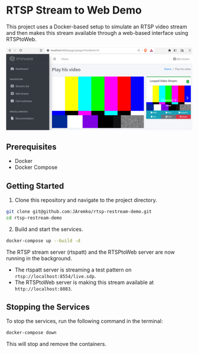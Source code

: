 # RTSP Stream to Web Demo

This project uses a Docker-based setup to simulate an RTSP video stream and then makes this stream available through a web-based interface using RTSPtoWeb.

![Screenshot](screenshot.png)

## Prerequisites

- Docker
- Docker Compose

## Getting Started

1. Clone this repository and navigate to the project directory.

```bash
git clone git@github.com:JAremko/rtsp-restream-demo.git
cd rtsp-restream-demo
```

2. Build and start the services.

```bash
docker-compose up --build -d
```

The RTSP stream server (rtspatt) and the RTSPtoWeb server are now running in the background.

- The rtspatt server is streaming a test pattern on `rtsp://localhost:8554/live.sdp`.
- The RTSPtoWeb server is making this stream available at `http://localhost:8083`.


## Stopping the Services

To stop the services, run the following command in the terminal:

```bash
docker-compose down
```

This will stop and remove the containers.

